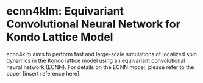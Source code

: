 # ecnn4klm: Equivariant Convolutional Neural Network for Kondo Lattice Model
 
ecnn4klm aims to perform fast and large-scale simulations of localized spin dynamics in the Kondo lattice model using an equivariant convolutional neural network (ECNN). For details on the ECNN model, please refer to the paper [insert reference here].
